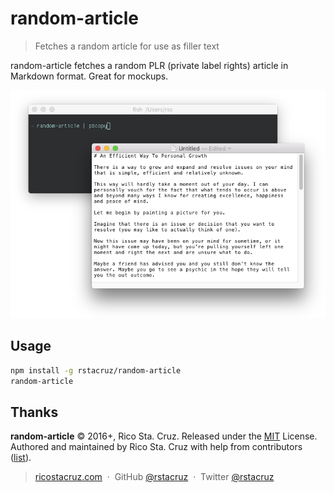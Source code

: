 # random-article

> Fetches a random article for use as filler text

random-article fetches a random PLR (private label rights) article in Markdown format. Great for mockups.

![](docs/images/screenshot.png)

## Usage

```sh
npm install -g rstacruz/random-article
random-article
```

## Thanks

**random-article** © 2016+, Rico Sta. Cruz. Released under the [MIT] License.<br>
Authored and maintained by Rico Sta. Cruz with help from contributors ([list][contributors]).

> [ricostacruz.com](http://ricostacruz.com) &nbsp;&middot;&nbsp;
> GitHub [@rstacruz](https://github.com/rstacruz) &nbsp;&middot;&nbsp;
> Twitter [@rstacruz](https://twitter.com/rstacruz)

[MIT]: http://mit-license.org/
[contributors]: http://github.com/rstacruz/random-article/contributors
